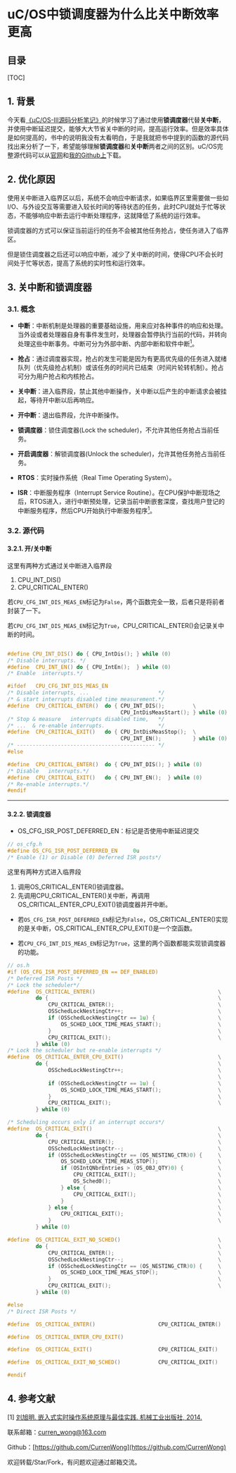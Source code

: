 uC/OS中锁调度器为什么比关中断效率更高
===

目录
---

[TOC]

## 1. 背景

今天看[《μC/OS-III源码分析笔记》](https://m.igetget.com/hybrid/v2/ebook/detail?bid=EJmMZXq1b8qOpBlD69XAdP7LEGaKJWEYBqWxRnme5vrVzo4QMZYgNyk2jNA5467K)的时候学习了通过使用**锁调度器**代替**关中断**，并使用中断延迟提交，能够大大节省关中断的时间，提高运行效率。但是效率具体是如何提高的，书中的说明我没有太看明白，于是我就把书中提到的函数的源代码找出来分析了一下，希望能够理解**锁调度器**和**关中断**两者之间的区别。uC/OS完整源代码可以从[官网](https://www.micrium.com/downloadcenter/download-results/?searchterm=hm-linux&supported=true)和[我的Github上](https://github.com/CurrenWong/ucos3-posix)下载。

## 2. 优化原因

使用关中断进入临界区以后，系统不会响应中断请求，如果临界区里需要做一些如I/O、与外设交互等需要进入较长时间的等待状态的任务，此时CPU就处于忙等状态，不能够响应中断去运行中断处理程序，这就降低了系统的运行效率。

锁调度器的方式可以保证当前运行的任务不会被其他任务抢占，使任务进入了临界区。

但是锁住调度器之后还可以响应中断，减少了关中断的时间，使得CPU不会长时间处于忙等状态，提高了系统的实时性和运行效率。

## 3. 关中断和锁调度器

### 3.1. 概念

- **中断**：中断机制是处理器的重要基础设施，用来应对各种事件的响应和处理。当外设或者处理器自身有事件发生时，处理器会暂停执行当前的代码，并转向处理这些中断事务。中断可分为外部中断、内部中断和软件中断[<sup>1</sup>](#bib-1)。

- **抢占**：通过调度器实现，抢占的发生可能是因为有更高优先级的任务进入就绪队列（优先级抢占机制）或该任务的时间片已结束（时间片轮转机制）。抢占可分为用户抢占和内核抢占。

- **关中断**：进入临界段，禁止其他中断操作，关中断以后产生的中断请求会被挂起，等待开中断以后再响应。

- **开中断**：退出临界段，允许中断操作。

- **锁调度器**：锁住调度器(Lock the scheduler)，不允许其他任务抢占当前任务。

- **开启调度器**：解锁调度器(Unlock the scheduler)，允许其他任务抢占当前任务。

- **RTOS**：实时操作系统（Real Time Operating System）。

- **ISR**：中断服务程序（Interrupt Service Routine）。在CPU保护中断现场之后，RTOS进入，进行中断预处理，记录当前中断嵌套深度，查找用户登记的中断服务程序，然后CPU开始执行中断服务程序[<sup>1</sup>](#bib-1)。

### 3.2. 源代码

#### 3.2.1. 开/关中断

这里有两种方式通过关中断进入临界段

1. CPU_INT_DIS()
2. CPU_CRITICAL_ENTER()

若`CPU_CFG_INT_DIS_MEAS_EN`标记为`False`，两个函数完全一致，后者只是将前者封装了一下。

若`CPU_CFG_INT_DIS_MEAS_EN`标记为`True`，CPU_CRITICAL_ENTER()会记录关中断的时间。

```cpp

#define CPU_INT_DIS() do { CPU_IntDis(); } while (0)
/* Disable interrupts. */
#define  CPU_INT_EN() do { CPU_IntEn();  } while (0)
/* Enable  interrupts.*/

#ifdef   CPU_CFG_INT_DIS_MEAS_EN
/* Disable interrupts, ...                      */
/* & start interrupts disabled time measurement.*/
#define  CPU_CRITICAL_ENTER()  do { CPU_INT_DIS();         \
                                    CPU_IntDisMeasStart(); } while (0)
/* Stop & measure   interrupts disabled time,   */
/* ...  & re-enable interrupts.                 */
#define  CPU_CRITICAL_EXIT()   do { CPU_IntDisMeasStop();  \
                                    CPU_INT_EN();          } while (0)
/* -------------------------------------------- */
#else

#define  CPU_CRITICAL_ENTER()  do { CPU_INT_DIS(); } while (0)
/* Disable   interrupts.*/
#define  CPU_CRITICAL_EXIT()   do { CPU_INT_EN();  } while (0)
/* Re-enable interrupts.*/
#endif
```

---

#### 3.2.2. 锁调度器

- OS_CFG_ISR_POST_DEFERRED_EN：标记是否使用中断延迟提交

```cpp
// os_cfg.h
#define OS_CFG_ISR_POST_DEFERRED_EN     0u
/* Enable (1) or Disable (0) Deferred ISR posts*/
```

这里有两种方式进入临界段

1. 调用OS_CRITICAL_ENTER()锁调度器。
2. 先调用CPU_CRITICAL_ENTER()关中断，再调用OS_CRITICAL_ENTER_CPU_EXIT()锁调度器并开中断。

- 若`OS_CFG_ISR_POST_DEFERRED_EN`标记为`False`，OS_CRITICAL_ENTER()实现的是关中断，OS_CRITICAL_ENTER_CPU_EXIT()是一个空函数。

- 若`CPU_CFG_INT_DIS_MEAS_EN`标记为`True`，这里的两个函数都能实现锁调度器的功能。

```cpp
// os.h
#if (OS_CFG_ISR_POST_DEFERRED_EN == DEF_ENABLED)
/* Deferred ISR Posts */
/* Lock the scheduler*/
#define  OS_CRITICAL_ENTER()                                       \
         do {                                                      \
             CPU_CRITICAL_ENTER();                                 \
             OSSchedLockNestingCtr++;                              \
             if (OSSchedLockNestingCtr == 1u) {                    \
                 OS_SCHED_LOCK_TIME_MEAS_START();                  \
             }                                                     \
             CPU_CRITICAL_EXIT();                                  \
         } while (0)
/* Lock the scheduler but re-enable interrupts */
#define  OS_CRITICAL_ENTER_CPU_EXIT()                              \
         do {                                                      \
             OSSchedLockNestingCtr++;                              \
                                                                   \
             if (OSSchedLockNestingCtr == 1u) {                    \
                 OS_SCHED_LOCK_TIME_MEAS_START();                  \
             }                                                     \
             CPU_CRITICAL_EXIT();                                  \
         } while (0)

/* Scheduling occurs only if an interrupt occurs*/
#define  OS_CRITICAL_EXIT()                                        \
         do {                                                      \
             CPU_CRITICAL_ENTER();                                 \
             OSSchedLockNestingCtr--;                              \
             if (OSSchedLockNestingCtr == (OS_NESTING_CTR)0) {     \
                 OS_SCHED_LOCK_TIME_MEAS_STOP();                   \
                 if (OSIntQNbrEntries > (OS_OBJ_QTY)0) {           \
                     CPU_CRITICAL_EXIT();                          \
                     OS_Sched0();                                  \
                 } else {                                          \
                     CPU_CRITICAL_EXIT();                          \
                 }                                                 \
             } else {                                              \
                 CPU_CRITICAL_EXIT();                              \
             }                                                     \
         } while (0)

#define  OS_CRITICAL_EXIT_NO_SCHED()                               \
         do {                                                      \
             CPU_CRITICAL_ENTER();                                 \
             OSSchedLockNestingCtr--;                              \
             if (OSSchedLockNestingCtr == (OS_NESTING_CTR)0) {     \
                 OS_SCHED_LOCK_TIME_MEAS_STOP();                   \
             }                                                     \
             CPU_CRITICAL_EXIT();                                  \
         } while (0)

#else
/* Direct ISR Posts */

#define  OS_CRITICAL_ENTER()                    CPU_CRITICAL_ENTER()

#define  OS_CRITICAL_ENTER_CPU_EXIT()

#define  OS_CRITICAL_EXIT()                     CPU_CRITICAL_EXIT()

#define  OS_CRITICAL_EXIT_NO_SCHED()            CPU_CRITICAL_EXIT()

#endif
```

## 4. 参考文献

<div id="bib-1"></div>

[1] [刘旭明. 嵌入式实时操作系统原理与最佳实践. 机械工业出版社, 2014.](https://m.igetget.com/hybrid/v2/ebook/detail?bid=OAdXprx6N41dm9BQkayr8z7OqLGoE3lrd80YMlVAnxRZXK2Dg5pbevPJjjnQv2eb)

联系邮箱：curren_wong@163.com

Github：[https://github.com/CurrenWong](https://github.com/CurrenWong)

欢迎转载/Star/Fork，有问题欢迎通过邮箱交流。
